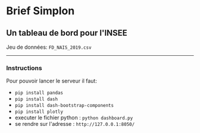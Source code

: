 # Brief Simplon 

## Un tableau de bord pour l'INSEE

Jeu de données: `FD_NAIS_2019.csv`

---

### Instructions

Pour pouvoir lancer le serveur il faut:
- `pip install pandas`
- `pip install dash`
- `pip install dash-bootstrap-components`
- `pip install plotly`
- executer le fichier python : `python dashboard.py`
- se rendre sur l'adresse : `http://127.0.0.1:8050/`
